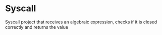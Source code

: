 # Syscall
Syscall project that receives an algebraic expression, checks if it is closed correctly and returns the value
